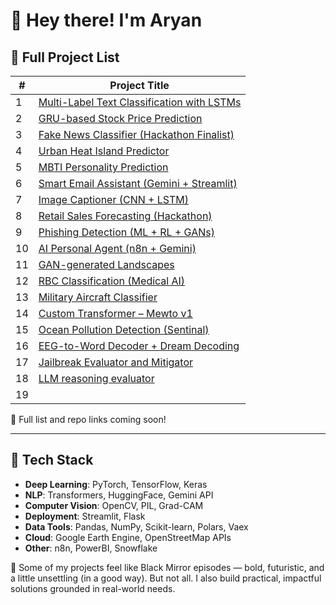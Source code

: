 # 👋 Hey there! I'm Aryan


## 🧪 Full Project List 

| # | Project Title |
|---|----------------|
| 1 | [Multi-Label Text Classification with LSTMs](...) |
| 2 | [GRU-based Stock Price Prediction](...) |
| 3 | [Fake News Classifier (Hackathon Finalist)](...) |
| 4 | [Urban Heat Island Predictor](...) |
| 5 | [MBTI Personality Prediction](...) |
| 6 | [Smart Email Assistant (Gemini + Streamlit)](...) |
| 7 | [Image Captioner (CNN + LSTM)](...) |
| 8 | [Retail Sales Forecasting (Hackathon)](...) |
| 9 | [Phishing Detection (ML + RL + GANs)](...) |
| 10 | [AI Personal Agent (n8n + Gemini)](...) |
| 11 | [GAN-generated Landscapes](...) |
| 12 | [RBC Classification (Medical AI)](...) |
| 13 | [Military Aircraft Classifier](...) |
| 14 | [Custom Transformer – Mewto v1](...) |
| 15 | [Ocean Pollution Detection (Sentinal)](...) |
| 16 | [EEG-to-Word Decoder + Dream Decoding](...) |
| 17 | [Jailbreak Evaluator and Mitigator](...) |
| 18 | [LLM reasoning evaluator](...) |
| 19 | [](...) |

🔗 Full list and repo links coming soon!

---

## 🧩 Tech Stack

- **Deep Learning**: PyTorch, TensorFlow, Keras
- **NLP**: Transformers, HuggingFace, Gemini API
- **Computer Vision**: OpenCV, PIL, Grad-CAM
- **Deployment**: Streamlit, Flask
- **Data Tools**: Pandas, NumPy, Scikit-learn, Polars, Vaex
- **Cloud**: Google Earth Engine, OpenStreetMap APIs
- **Other**: n8n, PowerBI, Snowflake



🚀 Some of my projects feel like Black Mirror episodes — bold, futuristic, and a little unsettling (in a good way).
But not all. I also build practical, impactful solutions grounded in real-world needs.

<!---
aryan331277/aryan331277 is a ✨ special ✨ repository because its `README.md` (this file) appears on your GitHub profile.
You can click the Preview link to take a look at your changes.
--->
